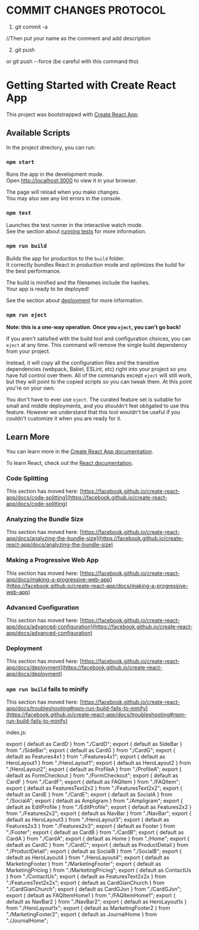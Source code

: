 # COMMIT CHANGES PROTOCOL

1. git commit -a 

//Then put your name as the comment and add description

2. git push

or git push --force (be careful with this command tho)


# Getting Started with Create React App

This project was bootstrapped with [Create React App](https://github.com/facebook/create-react-app).

## Available Scripts

In the project directory, you can run:

### `npm start`

Runs the app in the development mode.\
Open [http://localhost:3000](http://localhost:3000) to view it in your browser.

The page will reload when you make changes.\
You may also see any lint errors in the console.

### `npm test`

Launches the test runner in the interactive watch mode.\
See the section about [running tests](https://facebook.github.io/create-react-app/docs/running-tests) for more information.

### `npm run build`

Builds the app for production to the `build` folder.\
It correctly bundles React in production mode and optimizes the build for the best performance.

The build is minified and the filenames include the hashes.\
Your app is ready to be deployed!

See the section about [deployment](https://facebook.github.io/create-react-app/docs/deployment) for more information.

### `npm run eject`

**Note: this is a one-way operation. Once you `eject`, you can't go back!**

If you aren't satisfied with the build tool and configuration choices, you can `eject` at any time. This command will remove the single build dependency from your project.

Instead, it will copy all the configuration files and the transitive dependencies (webpack, Babel, ESLint, etc) right into your project so you have full control over them. All of the commands except `eject` will still work, but they will point to the copied scripts so you can tweak them. At this point you're on your own.

You don't have to ever use `eject`. The curated feature set is suitable for small and middle deployments, and you shouldn't feel obligated to use this feature. However we understand that this tool wouldn't be useful if you couldn't customize it when you are ready for it.

## Learn More

You can learn more in the [Create React App documentation](https://facebook.github.io/create-react-app/docs/getting-started).

To learn React, check out the [React documentation](https://reactjs.org/).

### Code Splitting

This section has moved here: [https://facebook.github.io/create-react-app/docs/code-splitting](https://facebook.github.io/create-react-app/docs/code-splitting)

### Analyzing the Bundle Size

This section has moved here: [https://facebook.github.io/create-react-app/docs/analyzing-the-bundle-size](https://facebook.github.io/create-react-app/docs/analyzing-the-bundle-size)

### Making a Progressive Web App

This section has moved here: [https://facebook.github.io/create-react-app/docs/making-a-progressive-web-app](https://facebook.github.io/create-react-app/docs/making-a-progressive-web-app)

### Advanced Configuration

This section has moved here: [https://facebook.github.io/create-react-app/docs/advanced-configuration](https://facebook.github.io/create-react-app/docs/advanced-configuration)

### Deployment

This section has moved here: [https://facebook.github.io/create-react-app/docs/deployment](https://facebook.github.io/create-react-app/docs/deployment)

### `npm run build` fails to minify

This section has moved here: [https://facebook.github.io/create-react-app/docs/troubleshooting#npm-run-build-fails-to-minify](https://facebook.github.io/create-react-app/docs/troubleshooting#npm-run-build-fails-to-minify)

index.js:

export { default as CardD } from "./CardD";
export { default as SideBar } from "./SideBar";
export { default as CardG } from "./CardG";
export { default as Features4x1 } from "./Features4x1";
export { default as HeroLayout1 } from "./HeroLayout1";
export { default as HeroLayout2 } from "./HeroLayout2";
export { default as ProfileA } from "./ProfileA";
export { default as FormCheckout } from "./FormCheckout";
export { default as CardF } from "./CardF";
export { default as FAQItem } from "./FAQItem";
export { default as FeaturesText2x2 } from "./FeaturesText2x2";
export { default as CardE } from "./CardE";
export { default as SocialA } from "./SocialA";
export { default as Ampligram } from "./Ampligram";
export { default as EditProfile } from "./EditProfile";
export { default as Features2x2 } from "./Features2x2";
export { default as NavBar } from "./NavBar";
export { default as HeroLayout3 } from "./HeroLayout3";
export { default as Features2x3 } from "./Features2x3";
export { default as Footer } from "./Footer";
export { default as CardB } from "./CardB";
export { default as CardA } from "./CardA";
export { default as Home } from "./Home";
export { default as CardC } from "./CardC";
export { default as ProductDetail } from "./ProductDetail";
export { default as SocialB } from "./SocialB";
export { default as HeroLayout4 } from "./HeroLayout4";
export { default as MarketingFooter } from "./MarketingFooter";
export { default as MarketingPricing } from "./MarketingPricing";
export { default as ContactUs } from "./ContactUs";
export { default as FeaturesText2x2x } from "./FeaturesText2x2x";
export { default as CardGianChurch } from "./CardGianChurch";
export { default as CardGJon } from "./CardGJon";
export { default as FAQItemHome1 } from "./FAQItemHome1";
export { default as NavBar2 } from "./NavBar2";
export { default as HeroLayout1x } from "./HeroLayout1x";
export { default as MarketingFooter2 } from "./MarketingFooter2";
export { default as JournalHome } from "./JournalHome";
